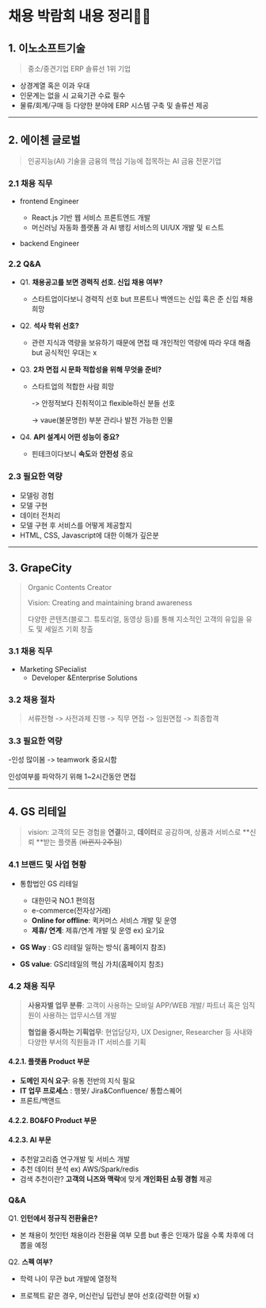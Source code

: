 # 채용 박람회 내용 정리👨‍⚖️

## 1. 이노소프트기술

> 중소/중견기업 ERP 솔류선 1위 기업

- 상경계열 혹은 이과 우대
- 인문계는 없을 시 교육기관 수료 필수
- 물류/회계/구매 등 다양한 분야에 ERP 시스템 구축 및 솔류션 제공



------

## 2. 에이첸  글로벌

> 인공지능(AI) 기술을 금융의 핵심 기능에 접목하는 AI 금융 전문기업

### 2.1 채용 직무

- frontend Engineer

  - React.js 기반 웹 서비스 프론트엔드 개발
  - 머신러닝 자동화 플랫폼 과 AI 뱅킹 서비스의 UI/UX 개발 및 ㅌ스트

- backend Engineer

  

### 2.2 Q&A

- Q1. **채용공고를 보면 경력직 선호. 신입 채용 여부?**

  - 스타트업이다보니 경력직 선호 but 프론트나 백엔드는 신입 혹은 준 신입 채용 희망 

- Q2. **석사 학위 선호?**

  - 관련 지식과 역량을 보유하기 때문에 면접 때 개인적인 역량에 따라 우대 해줌 but 공식적인 우대는 x

- Q3. **2차 면접 시 문화 적합성을 위해 무엇을 준비?**

  - 스타트업의 적합한 사람 희망

    -> 안정적보다 진취적이고 flexible하신 분들 선호

    -> vaue(불문명한) 부분 관리나 발전 가능한 인물
  
- Q4. **API 설계시 어떤 성능이 중요?**
  
    - 핀테크이다보니 **속도**와 **안전성** 중요 



### 2.3 필요한 역량

  - 모델링 경험
  - 모델 구현
  - 데이터 전처리
  - 모델 구현 후 서비스를 어떻게 제공할지
  - HTML, CSS, Javascript에 대한 이해가 깊은분

------

## 3. GrapeCity

> Organic Contents Creator
>
> Vision: Creating and maintaining brand awareness
>
> 다양한 콘텐츠(블로그. 튜토리얼, 동영상 등)를 통해 지소적인 고객의 유입을 유도 및 세일즈 기회 창출

### 3.1 채용 직무

- Marketing SPecialist
  - Developer &Enterprise Solutions



### 3.2 채용 절차

>  서류전형 -> 사전과제 진행 -> 직무 면접 -> 임원면접 -> 최종합격



### 3.3 필요한 역량

-인성 많이봄 -> teamwork 중요시함

인성여부를 파악하기 위해 1~2시간동안 면접 

------

## 4. GS 리테일

> vision: 고객의 모든 경험을 **연결**하고, **데이터**로 공감하며, 상품과 서비스로 **신뢰 **받는 플랫폼  (~~바뀐지 2주됨~~)



### 4.1 브랜드 및 사업 현황

- 통합법인 GS 리테일
  - 대한민국 NO.1 편의점
  - e-commerce(전자상거래)
  - **Online for offline**: 퀵커머스 서비스 개발 및 운영
  - **제휴/ 연계**: 제휴/연계 개발 및 운영 ex) 요기요



- **GS Way** : GS 리테일 일하는 방식( 홈페이지 참조)
- **GS value**: GS리테일의 핵심 가치(홈페이지 참조)



### 4.2 채용 직무

> **사용자별 업무 분류**: 고객이 사용하는 모바일 APP/WEB 개발/ 파트너 혹은 임직원이 사용하는 업무시스템 개발
>
> **협업을 중시하는 기획업무**: 현업담당자, UX Designer, Researcher 등 사내와 다양한 부서의 직원들과 IT 서비스를 기획
>
> 

#### 4.2.1. 플랫폼 Product 부문

- **도메인 지식 요구**: 유통 전반의 지식 필요
- **IT 업무 프로세스** : 행봇/ Jira&Confluence/ 통합스퀘어
- 프론트/백앤드

#### 4.2.2. BO&FO Product 부문

#### 4.2.3. AI 부문

- 추천알고리즘 연구개발 및 서비스 개발
- 추천 데이터 분석 ex) AWS/Spark/redis
- 검색 추천이란? **고객의 니즈와 맥락**에 맞게 **개인화된 쇼핑 경험** 제공



###  Q&A

Q1. **인턴에서 정규직 전환율은?**

- 본 채용이 첫인턴 채용이라 전환율 여부 모름 but  좋은 인재가 많을 수록 차후에 더 뽑을 예정

Q2. **스펙 여부?**

- 학력 나이 무관 but 개발에 열정적

- 프로젝트 같은 경우, 머신런닝 딥런닝 분야 선호(강력한 어필 x)
